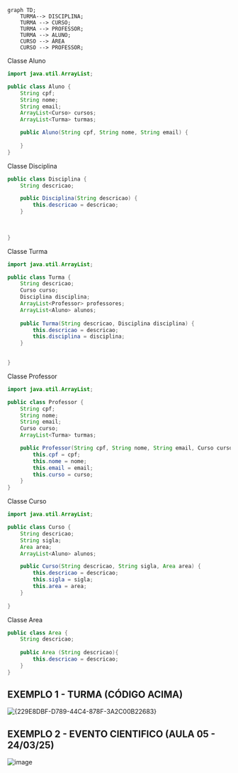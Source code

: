 ```mermaid
graph TD;
    TURMA--> DISCIPLINA;
    TURMA --> CURSO;
    TURMA --> PROFESSOR;
    TURMA --> ALUNO;
    CURSO --> ÁREA
    CURSO --> PROFESSOR;
```

Classe Aluno
```java
import java.util.ArrayList;

public class Aluno {
    String cpf;
    String nome;
    String email;
    ArrayList<Curso> cursos;
    ArrayList<Turma> turmas;

    public Aluno(String cpf, String nome, String email) {
        
    }
}
```

Classe Disciplina
```java
public class Disciplina {
    String descricao;

    public Disciplina(String descricao) {
        this.descricao = descricao;
    }

    
    
}

```

Classe Turma
```java
import java.util.ArrayList;

public class Turma {
    String descricao;
    Curso curso;
    Disciplina disciplina;
    ArrayList<Professor> professores;
    ArrayList<Aluno> alunos;
    
    public Turma(String descricao, Disciplina disciplina) {
        this.descricao = descricao;
        this.disciplina = disciplina;
    }

    
}

```

Classe Professor
```java
import java.util.ArrayList;

public class Professor {
    String cpf;
    String nome;
    String email;
    Curso curso;
    ArrayList<Turma> turmas;

    public Professor(String cpf, String nome, String email, Curso curso) {
        this.cpf = cpf;
        this.nome = nome;
        this.email = email;
        this.curso = curso;
    }
}

```

Classe Curso
```java
import java.util.ArrayList;

public class Curso {
    String descricao;
    String sigla;
    Area area;
    ArrayList<Aluno> alunos;

    public Curso(String descricao, String sigla, Area area) {
        this.descricao = descricao;
        this.sigla = sigla;
        this.area = area;
    }
    
}

```

Classe Area
```.java
public class Area {
    String descricao;
   
    public Area (String descricao){
        this.descricao = descricao;
    }
}

```
## EXEMPLO 1 - TURMA (CÓDIGO ACIMA)
![{229E8DBF-D789-44C4-878F-3A2C00B22683}](https://github.com/user-attachments/assets/5020dbee-96c3-4344-bb1d-b67d8d479ce8)

## EXEMPLO 2 - EVENTO CIENTIFICO (AULA 05 - 24/03/25)
![image](https://github.com/user-attachments/assets/49205490-8aec-4533-a507-63eda23a1e3f)
